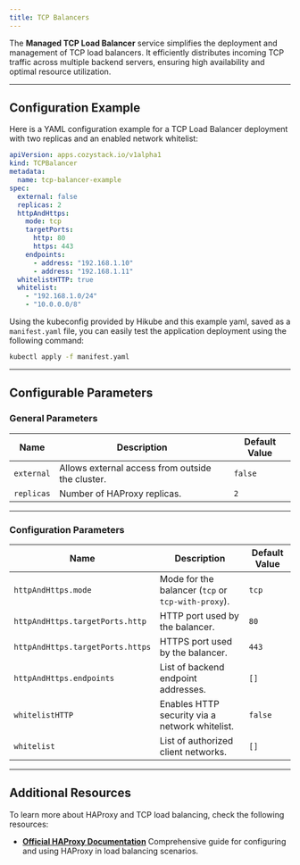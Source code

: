 ```yaml
---
title: TCP Balancers
---
```


The **Managed TCP Load Balancer** service simplifies the deployment and management of TCP load balancers. It efficiently distributes incoming TCP traffic across multiple backend servers, ensuring high availability and optimal resource utilization.

---

## Configuration Example

Here is a YAML configuration example for a TCP Load Balancer deployment with two replicas and an enabled network whitelist:

```yaml
apiVersion: apps.cozystack.io/v1alpha1
kind: TCPBalancer
metadata:
  name: tcp-balancer-example
spec:
  external: false
  replicas: 2
  httpAndHttps:
    mode: tcp
    targetPorts:
      http: 80
      https: 443
    endpoints:
      - address: "192.168.1.10"
      - address: "192.168.1.11"
  whitelistHTTP: true
  whitelist:
    - "192.168.1.0/24"
    - "10.0.0.0/8"
```

Using the kubeconfig provided by Hikube and this example yaml, saved as a `manifest.yaml` file, you can easily test the application deployment using the following command:

```sh
kubectl apply -f manifest.yaml
```

---

## Configurable Parameters

### **General Parameters**

| **Name**      | **Description**                                  | **Default Value** |
|-----------------|------------------------------------------------------|------------------------|
| `external`     | Allows external access from outside the cluster.    | `false`               |
| `replicas`     | Number of HAProxy replicas.                         | `2`                   |

---

### **Configuration Parameters**

| **Name**                    | **Description**                                      | **Default Value** |
|------------------------------|----------------------------------------------------------|------------------------|
| `httpAndHttps.mode`         | Mode for the balancer (`tcp` or `tcp-with-proxy`).    | `tcp`                 |
| `httpAndHttps.targetPorts.http` | HTTP port used by the balancer.                      | `80`                  |
| `httpAndHttps.targetPorts.https` | HTTPS port used by the balancer.                    | `443`                 |
| `httpAndHttps.endpoints`    | List of backend endpoint addresses.                   | `[]`                  |
| `whitelistHTTP`             | Enables HTTP security via a network whitelist.        | `false`               |
| `whitelist`                 | List of authorized client networks.                   | `[]`                  |

---

## Additional Resources

To learn more about HAProxy and TCP load balancing, check the following resources:

- **[Official HAProxy Documentation](https://www.haproxy.com/documentation/)**
  Comprehensive guide for configuring and using HAProxy in load balancing scenarios.
